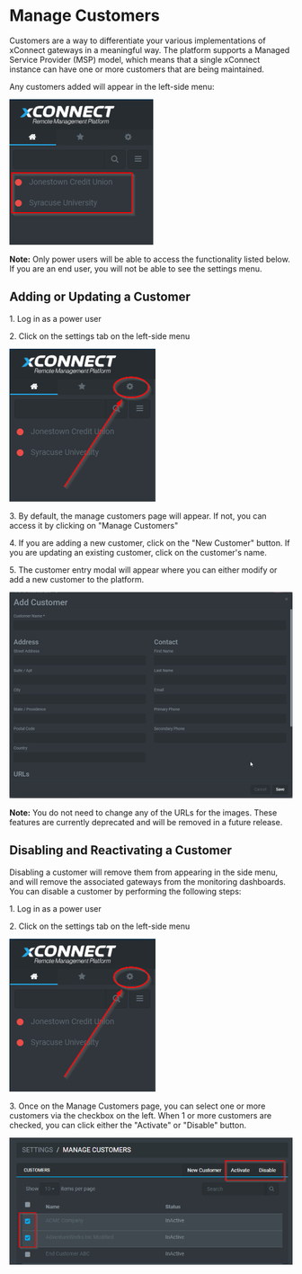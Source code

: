 # Manage Customers
Customers are a way to differentiate your various implementations of xConnect gateways in a meaningful way. The platform supports a Managed Service Provider (MSP) model, which means that a single xConnect instance can have one or more customers that are being maintained. 

Any customers added will appear in the left-side menu: 

![Side Navigation](images/menu_customers.png "Account Overview")

**Note:**
Only power users will be able to access the functionality listed below.
If you are an end user, you will not be able to see the settings menu. 

## Adding or Updating a Customer
1\. Log in as a power user

2\. Click on the settings tab on the left-side menu 

![Side Navigation](images/menu_settings.png "Account Overview")

3\. By default, the manage customers page will appear. If not, you can access it by clicking on "Manage Customers"

4\. If you are adding a new customer, click on the "New Customer" button. If you are updating an existing customer, click on the customer's name. 

5\. The customer entry modal will appear where you can either modify or add a new customer to the platform.

![Side Navigation](images/customer_entry.png "Customer Entry")

**Note:**
You do not need to change any of the URLs for the images. 
These features are currently deprecated and will be removed in a future release. 

## Disabling and Reactivating a Customer
Disabling a customer will remove them from appearing in the side menu, and will remove the associated gateways from the monitoring dashboards.
You can disable a customer by performing the following steps:

1\. Log in as a power user

2\. Click on the settings tab on the left-side menu 

![Side Navigation](images/menu_settings.png "Account Overview")

3\. Once on the Manage Customers page, you can select one or more customers via the checkbox on the left. 
When 1 or more customers are checked, you can click either the "Activate" or "Disable" button.

![Side Navigation](images/customers_activating.png "Customers activating")
